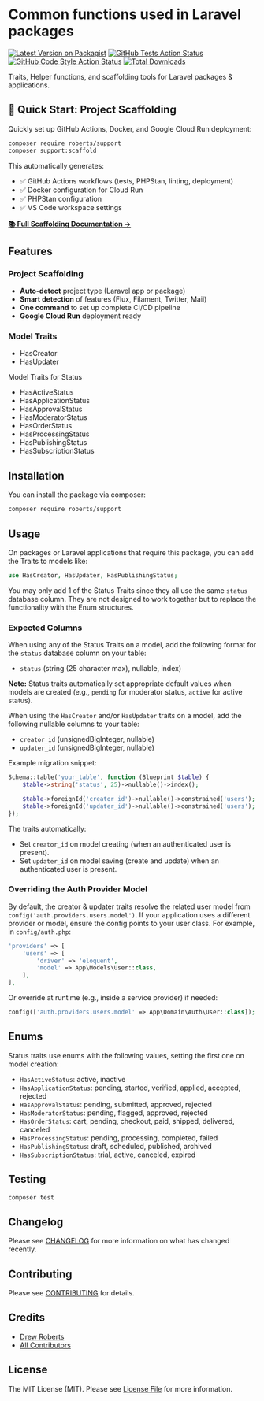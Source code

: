 # Common functions used in Laravel packages

[![Latest Version on Packagist](https://img.shields.io/packagist/v/roberts/support.svg?style=flat-square)](https://packagist.org/packages/roberts/support)
[![GitHub Tests Action Status](https://img.shields.io/github/actions/workflow/status/roberts/support/run-tests.yml?branch=main&label=tests&style=flat-square)](https://github.com/roberts/support/actions?query=workflow%3Arun-tests+branch%3Amain)
[![GitHub Code Style Action Status](https://img.shields.io/github/actions/workflow/status/roberts/support/fix-php-code-style-issues.yml?branch=main&label=code%20style&style=flat-square)](https://github.com/roberts/support/actions?query=workflow%3A"Fix+PHP+code+style+issues"+branch%3Amain)
[![Total Downloads](https://img.shields.io/packagist/dt/roberts/support.svg?style=flat-square)](https://packagist.org/packages/roberts/support)

Traits, Helper functions, and scaffolding tools for Laravel packages & applications.

## 🚀 Quick Start: Project Scaffolding

Quickly set up GitHub Actions, Docker, and Google Cloud Run deployment:

```bash
composer require roberts/support
composer support:scaffold
```

This automatically generates:
- ✅ GitHub Actions workflows (tests, PHPStan, linting, deployment)
- ✅ Docker configuration for Cloud Run
- ✅ PHPStan configuration
- ✅ VS Code workspace settings

**[📚 Full Scaffolding Documentation →](SCAFFOLDING.md)**

## Features

### Project Scaffolding
- **Auto-detect** project type (Laravel app or package)
- **Smart detection** of features (Flux, Filament, Twitter, Mail)
- **One command** to set up complete CI/CD pipeline
- **Google Cloud Run** deployment ready

### Model Traits
- HasCreator
- HasUpdater

Model Traits for Status
- HasActiveStatus
- HasApplicationStatus
- HasApprovalStatus
- HasModeratorStatus
- HasOrderStatus
- HasProcessingStatus
- HasPublishingStatus
- HasSubscriptionStatus

## Installation

You can install the package via composer:

```bash
composer require roberts/support
```

## Usage

On packages or Laravel applications that require this package, you can add the Traits to models like:

```php
use HasCreator, HasUpdater, HasPublishingStatus;
```

You may only add 1 of the Status Traits since they all use the same `status` database column. They are not designed to work together but to replace the functionality with the Enum structures.

### Expected Columns

When using any of the Status Traits on a model, add the following format for the `status` database column on your table:

- `status` (string (25 character max), nullable, index)

**Note:** Status traits automatically set appropriate default values when models are created (e.g., `pending` for moderator status, `active` for active status).

When using the `HasCreator` and/or `HasUpdater` traits on a model, add the following nullable columns to your table:

- `creator_id` (unsignedBigInteger, nullable)
- `updater_id` (unsignedBigInteger, nullable)

Example migration snippet:

```php
Schema::table('your_table', function (Blueprint $table) {
	$table->string('status', 25)->nullable()->index();

	$table->foreignId('creator_id')->nullable()->constrained('users');
	$table->foreignId('updater_id')->nullable()->constrained('users');
});
```

The traits automatically:
- Set `creator_id` on model creating (when an authenticated user is present).
- Set `updater_id` on model saving (create and update) when an authenticated user is present.

### Overriding the Auth Provider Model

By default, the creator & updater traits resolve the related user model from `config('auth.providers.users.model')`.
If your application uses a different provider or model, ensure the config points to your user class. For example, in `config/auth.php`:

```php
'providers' => [
	'users' => [
		'driver' => 'eloquent',
		'model' => App\Models\User::class,
	],
],
```

Or override at runtime (e.g., inside a service provider) if needed:

```php
config(['auth.providers.users.model' => App\Domain\Auth\User::class]);
```

## Enums

Status traits use enums with the following values, setting the first one on model creation:
- `HasActiveStatus`: active, inactive
- `HasApplicationStatus`: pending, started, verified, applied, accepted, rejected
- `HasApprovalStatus`: pending, submitted, approved, rejected
- `HasModeratorStatus`: pending, flagged, approved, rejected
- `HasOrderStatus`: cart, pending, checkout, paid, shipped, delivered, canceled
- `HasProcessingStatus`: pending, processing, completed, failed
- `HasPublishingStatus`: draft, scheduled, published, archived
- `HasSubscriptionStatus`: trial, active, canceled, expired

## Testing

```bash
composer test
```

## Changelog

Please see [CHANGELOG](CHANGELOG.md) for more information on what has changed recently.

## Contributing

Please see [CONTRIBUTING](CONTRIBUTING.md) for details.

## Credits

- [Drew Roberts](https://github.com/drewroberts)
- [All Contributors](../../contributors)

## License

The MIT License (MIT). Please see [License File](LICENSE.md) for more information.
